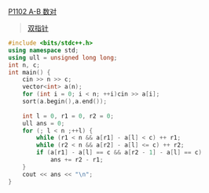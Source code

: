 [P1102 A-B 数对](https://www.luogu.com.cn/problem/P1102)

> [双指针](https://github.com/GongNanyue/ProblemSolve/tree/main/%E6%9D%82%E9%A1%B9)

```cpp
#include <bits/stdc++.h>
using namespace std;
using ull = unsigned long long;
int n, c;
int main() {
	cin >> n >> c;
	vector<int> a(n);
	for (int i = 0; i < n; ++i)cin >> a[i];
    sort(a.begin(),a.end());
    
	int l = 0, r1 = 0, r2 = 0;
	ull ans = 0;
	for (; l < n ;++l) {
		while (r1 < n && a[r1] - a[l] < c) ++ r1;
		while (r2 < n && a[r2] - a[l] <= c) ++ r2;
		if (a[r1] - a[l] == c && a[r2 - 1] - a[l] == c)
			ans += r2 - r1;
	}
	cout << ans << "\n";
}
```

